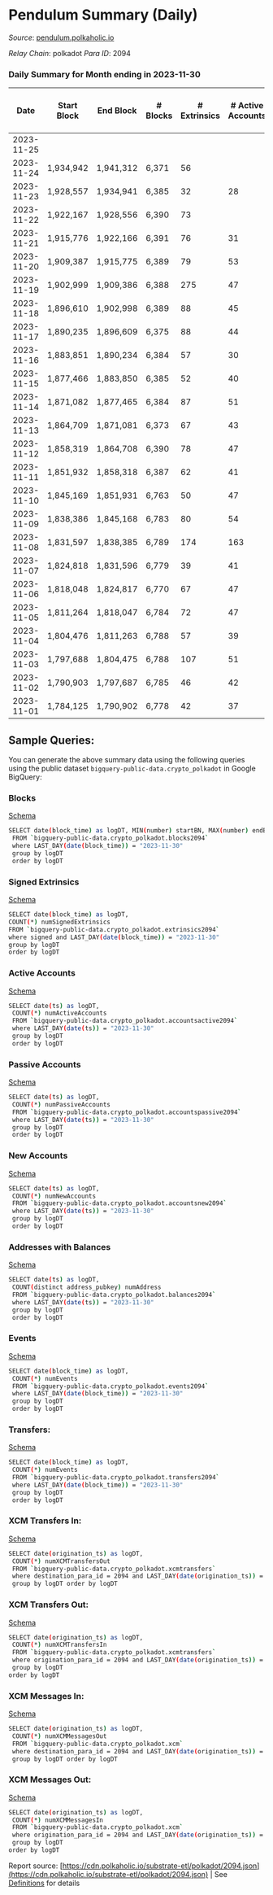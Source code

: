# Pendulum Summary (Daily)

_Source_: [pendulum.polkaholic.io](https://pendulum.polkaholic.io)

*Relay Chain*: polkadot
*Para ID*: 2094



### Daily Summary for Month ending in 2023-11-30


| Date    | Start Block | End Block | # Blocks | # Extrinsics | # Active Accounts | # Passive Accounts | # New Accounts | # Addresses | # Events  | # Transfers ($USD) | # XCM Transfers In ($USD) | # XCM Transfers Out ($USD) | # XCM In | # XCM Out | Issues |
|---------|-------------|-----------|----------|--------------|-------------------|--------------------|----------------|-------------|-----------|--------------------|---------------------------|----------------------------|----------|-----------|--------|
| 2023-11-25 |  |  |  |  |  |  |  |  |  |   |   |   |  |  |  |
| 2023-11-24 | 1,934,942 | 1,941,312 | 6,371 | 56 |  |  |  |  | 13,182 | 18  |   |   |  |  |  |
| 2023-11-23 | 1,928,557 | 1,934,941 | 6,385 | 32 | 28 | 1 |  | 1,449 | 13,034 | 2  |   |   |  |  |  |
| 2023-11-22 | 1,922,167 | 1,928,556 | 6,390 | 73 |  |  |  |  | 13,669 | 12  |   |   |  |  |  |
| 2023-11-21 | 1,915,776 | 1,922,166 | 6,391 | 76 | 31 | 2 | 2 | 1,449 | 13,351 | 20  |   |   |  |  |  |
| 2023-11-20 | 1,909,387 | 1,915,775 | 6,389 | 79 | 53 | 3 | 3 | 1,447 | 13,388 | 27  |   |   |  |  |  |
| 2023-11-19 | 1,902,999 | 1,909,386 | 6,388 | 275 | 47 | 195 | 73 | 1,445 | 14,876 | 225  |   |   |  |  |  |
| 2023-11-18 | 1,896,610 | 1,902,998 | 6,389 | 88 | 45 | 2 | 2 | 1,372 | 13,543 | 14  |   |   |  |  |  |
| 2023-11-17 | 1,890,235 | 1,896,609 | 6,375 | 88 | 44 | 24 | 1 | 1,371 | 13,419 | 35  |   |   |  |  |  |
| 2023-11-16 | 1,883,851 | 1,890,234 | 6,384 | 57 | 30 | 2 |  | 1,370 | 13,217 | 17  | 1 ($6.00) |   | 1 |  |  |
| 2023-11-15 | 1,877,466 | 1,883,850 | 6,385 | 52 | 40 | 1 | 2 | 1,369 | 13,176 | 9  |   |   |  |  |  |
| 2023-11-14 | 1,871,082 | 1,877,465 | 6,384 | 87 | 51 | 7 | 8 | 1,367 | 13,446 | 18  |   |   |  | 1 |  |
| 2023-11-13 | 1,864,709 | 1,871,081 | 6,373 | 67 | 43 | 14 | 2 | 1,359 | 13,254 | 28  |   |   |  |  |  |
| 2023-11-12 | 1,858,319 | 1,864,708 | 6,390 | 78 | 47 | 4 | 4 | 1,358 | 13,388 | 24  |   |   |  |  |  |
| 2023-11-11 | 1,851,932 | 1,858,318 | 6,387 | 62 | 41 |  | 1 | 1,354 | 13,268 | 9  |   |   |  |  |  |
| 2023-11-10 | 1,845,169 | 1,851,931 | 6,763 | 50 | 47 | 2 | 2 | 1,353 | 13,921 | 14  |   |   |  |  |  |
| 2023-11-09 | 1,838,386 | 1,845,168 | 6,783 | 80 | 54 | 2 | 2 | 1,351 | 14,185 | 16  |   |   |  |  |  |
| 2023-11-08 | 1,831,597 | 1,838,385 | 6,789 | 174 | 163 | 4 | 2 | 1,349 | 14,854 | 137  |   |   |  |  |  |
| 2023-11-07 | 1,824,818 | 1,831,596 | 6,779 | 39 | 41 | 2 |  | 1,472 | 13,866 | 11  |   |   |  |  |  |
| 2023-11-06 | 1,818,048 | 1,824,817 | 6,770 | 67 | 47 | 3 | 1 | 1,470 | 14,069 | 15  |   |   |  |  |  |
| 2023-11-05 | 1,811,264 | 1,818,047 | 6,784 | 72 | 47 |  |  | 1,469 | 14,145 | 8  |   |   |  |  |  |
| 2023-11-04 | 1,804,476 | 1,811,263 | 6,788 | 57 | 39 | 3 | 3 | 1,469 | 14,028 | 10  |   |   |  |  |  |
| 2023-11-03 | 1,797,688 | 1,804,475 | 6,788 | 107 | 51 | 20 | 6 | 1,466 | 14,388 | 42  |   |   |  |  |  |
| 2023-11-02 | 1,790,903 | 1,797,687 | 6,785 | 46 | 42 | 4 | 4 | 1,461 | 13,947 | 15  |   |   |  |  |  |
| 2023-11-01 | 1,784,125 | 1,790,902 | 6,778 | 42 | 37 | 3 | 1 | 1,457 | 13,890 | 8  |   |   |  |  |  |

## Sample Queries:
You can generate the above summary data using the following queries using the public dataset `bigquery-public-data.crypto_polkadot` in Google BigQuery:


### Blocks 

[Schema](https://github.com/colorfulnotion/substrate-etl/blob/main/schema/blocks.json)

```bash
SELECT date(block_time) as logDT, MIN(number) startBN, MAX(number) endBN, COUNT(*) numBlocks 
 FROM `bigquery-public-data.crypto_polkadot.blocks2094`  
 where LAST_DAY(date(block_time)) = "2023-11-30" 
 group by logDT 
 order by logDT
```

### Signed Extrinsics 

[Schema](https://github.com/colorfulnotion/substrate-etl/blob/main/schema/extrinsics.json)

```bash
SELECT date(block_time) as logDT, 
COUNT(*) numSignedExtrinsics 
FROM `bigquery-public-data.crypto_polkadot.extrinsics2094`  
where signed and LAST_DAY(date(block_time)) = "2023-11-30" 
group by logDT 
order by logDT
```

### Active Accounts 

[Schema](https://github.com/colorfulnotion/substrate-etl/blob/main/schema/accountsactive.json)

```bash
SELECT date(ts) as logDT, 
 COUNT(*) numActiveAccounts 
 FROM `bigquery-public-data.crypto_polkadot.accountsactive2094` 
 where LAST_DAY(date(ts)) = "2023-11-30" 
 group by logDT 
 order by logDT
```

### Passive Accounts 

[Schema](https://github.com/colorfulnotion/substrate-etl/blob/main/schema/accountspassive.json)

```bash
SELECT date(ts) as logDT, 
 COUNT(*) numPassiveAccounts 
 FROM `bigquery-public-data.crypto_polkadot.accountspassive2094` 
 where LAST_DAY(date(ts)) = "2023-11-30" 
 group by logDT 
 order by logDT
```

### New Accounts 

[Schema](https://github.com/colorfulnotion/substrate-etl/blob/main/schema/accountsnew.json)

```bash
SELECT date(ts) as logDT, 
 COUNT(*) numNewAccounts 
 FROM `bigquery-public-data.crypto_polkadot.accountsnew2094` 
 where LAST_DAY(date(ts)) = "2023-11-30" 
 group by logDT
 order by logDT
```

### Addresses with Balances 

[Schema](https://github.com/colorfulnotion/substrate-etl/blob/main/schema/balances.json)

```bash
SELECT date(ts) as logDT,
 COUNT(distinct address_pubkey) numAddress 
 FROM `bigquery-public-data.crypto_polkadot.balances2094` 
 where LAST_DAY(date(ts)) = "2023-11-30" 
 group by logDT 
 order by logDT
```

### Events 

[Schema](https://github.com/colorfulnotion/substrate-etl/blob/main/schema/events.json)

```bash
SELECT date(block_time) as logDT, 
 COUNT(*) numEvents 
 FROM `bigquery-public-data.crypto_polkadot.events2094` 
 where LAST_DAY(date(block_time)) = "2023-11-30" 
 group by logDT 
 order by logDT
```

### Transfers:

[Schema](https://github.com/colorfulnotion/substrate-etl/blob/main/schema/transfers.json)

```bash
SELECT date(block_time) as logDT, 
 COUNT(*) numEvents 
 FROM `bigquery-public-data.crypto_polkadot.transfers2094` 
 where LAST_DAY(date(block_time)) = "2023-11-30" 
 group by logDT 
 order by logDT
```

### XCM Transfers In: 

[Schema](https://github.com/colorfulnotion/substrate-etl/blob/main/schema/xcmtransfers.json)

```bash
SELECT date(origination_ts) as logDT, 
 COUNT(*) numXCMTransfersOut 
 FROM `bigquery-public-data.crypto_polkadot.xcmtransfers` 
 where destination_para_id = 2094 and LAST_DAY(date(origination_ts)) = "2023-11-30" 
 group by logDT order by logDT
```

### XCM Transfers Out: 

[Schema](https://github.com/colorfulnotion/substrate-etl/blob/main/schema/xcmtransfers.json)

```bash
SELECT date(origination_ts) as logDT, 
 COUNT(*) numXCMTransfersIn 
 FROM `bigquery-public-data.crypto_polkadot.xcmtransfers` 
 where origination_para_id = 2094 and LAST_DAY(date(origination_ts)) = "2023-11-30" 
 group by logDT 
order by logDT
```

### XCM Messages In: 

[Schema](https://github.com/colorfulnotion/substrate-etl/blob/main/schema/xcm.json)

```bash
SELECT date(origination_ts) as logDT, 
 COUNT(*) numXCMMessagesOut 
 FROM `bigquery-public-data.crypto_polkadot.xcm` 
 where destination_para_id = 2094 and LAST_DAY(date(origination_ts)) = "2023-11-30" 
 group by logDT order by logDT
```

### XCM Messages Out: 

[Schema](https://github.com/colorfulnotion/substrate-etl/blob/main/schema/xcm.json)

```bash
SELECT date(origination_ts) as logDT, 
 COUNT(*) numXCMMessagesIn 
 FROM `bigquery-public-data.crypto_polkadot.xcm` 
 where origination_para_id = 2094 and LAST_DAY(date(origination_ts)) = "2023-11-30" 
 group by logDT 
order by logDT
```


Report source: [https://cdn.polkaholic.io/substrate-etl/polkadot/2094.json](https://cdn.polkaholic.io/substrate-etl/polkadot/2094.json) | See [Definitions](/DEFINITIONS.md) for details
